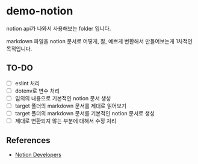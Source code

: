# demo-notion

notion api가 나와서 사용해보는 folder 입니다.

markdown 파일을 notion 문서로 어떻게, 잘, 예쁘게 변환해서 만들어보는게 1차적인 목적입니다.

## TO-DO

- [ ] eslint 처리
- [ ] dotenv로 변수 처리
- [ ] 임의의 내용으로 기본적인 notion 문서 생성
- [ ] target 폴더의 markdown 문서를 제대로 읽어보기
- [ ] target 폴더의 markdown 문서를 기본적인 notion 문서로 생성
- [ ] 제대로 변환되지 않는 부분에 대해서 수정 처리

## References

- [Notion Developers](https://developers.notion.com/)
